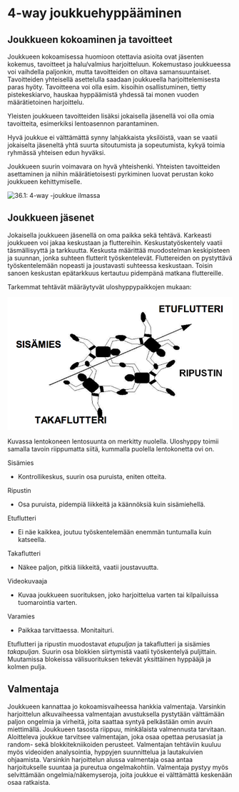 # 4-way joukkuehyppääminen

## Joukkueen kokoaminen ja tavoitteet  

Joukkueen kokoamisessa huomioon otettavia asioita ovat jäsenten kokemus,
tavoitteet ja halu/valmius harjoitteluun. Kokemustaso joukkueessa voi
vaihdella paljonkin, mutta tavoitteiden on oltava samansuuntaiset.
Tavoitteiden yhteisellä asettelulla saadaan joukkueella
harjoittelemisesta paras hyöty. Tavoitteena voi olla esim. kisoihin
osallistuminen, tietty pistekeskiarvo, hauskaa hyppäämistä yhdessä tai
monen vuoden määrätietoinen harjoittelu.

Yleisten joukkueen tavoitteiden lisäksi jokaisella jäsenellä voi olla
omia tavoitteita, esimerkiksi lentoasennon parantaminen.

Hyvä joukkue ei välttämättä synny lahjakkaista yksilöistä, vaan se
vaatii jokaiselta jäseneltä yhtä suurta sitoutumista ja sopeutumista,
kykyä toimia ryhmässä yhteisen edun hyväksi.

Joukkueen suurin voimavara on hyvä yhteishenki. Yhteisten tavoitteiden
asettaminen ja niihin määrätietoisesti pyrkiminen luovat perustan koko
joukkueen kehittymiselle.

![36.1: 4-way -joukkue ilmassa](/kuvat/Neliway-ilmassa.jpeg)

## Joukkueen jäsenet  

Jokaisella joukkueen jäsenellä on oma paikka sekä tehtävä. Karkeasti
joukkueen voi jakaa keskustaan ja fluttereihin. Keskustatyöskentely
vaatii täsmällisyyttä ja tarkkuutta. Keskusta määrittää muodostelman
keskipisteen ja suunnan, jonka suhteen flutterit työskentelevät.
Fluttereiden on pystyttävä työskentelemään nopeasti ja joustavasti
suhteessa keskustaan. Toisin sanoen keskustan epätarkkuus kertautuu
pidempänä matkana fluttereille.

Tarkemmat tehtävät määräytyvät uloshyppypaikkojen mukaan:

![36.2: 4-way -joukkueen uloshyppypaikat](/kuvat/4-way-paikat.png)

Kuvassa lentokoneen lentosuunta on merkitty nuolella. Uloshyppy toimii
samalla tavoin riippumatta siitä, kummalla puolella lentokonetta ovi on.

Sisämies 


-    Kontrollikeskus, suurin osa puruista, eniten otteita.

<!-- -->

Ripustin 


-    Osa puruista, pidempiä liikkeitä ja käännöksiä kuin sisämiehellä.

<!-- -->

Etuflutteri 


-    Ei näe kaikkea, joutuu työskentelemään enemmän tuntumalla kuin
    katseella.

<!-- -->

Takaflutteri 


-    Näkee paljon, pitkiä liikkeitä, vaatii joustavuutta.

<!-- -->

Videokuvaaja 


-    Kuvaa joukkueen suorituksen, joko harjoittelua varten tai
    kilpailuissa tuomarointia varten.

<!-- -->

Varamies 


-    Paikkaa tarvittaessa. Monitaituri.

Etuflutteri ja ripustin muodostavat *etupuljan* ja takaflutteri ja
sisämies *takapuljan.* Suurin osa blokkien siirtymistä vaatii
työskentelyä puljittain. Muutamissa blokeissa välisuorituksen tekevät
yksittäinen hyppääjä ja kolmen pulja.

## Valmentaja  

Joukkueen kannattaa jo kokoamisvaiheessa hankkia valmentaja. Varsinkin
harjoittelun alkuvaiheessa valmentajan avustuksella pystytään välttämään
paljon ongelmia ja virheitä, joita saattaa syntyä pelkästään omin avuin
miettimällä. Joukkueen tasosta riippuu, minkälaista valmennusta
tarvitaan. Aloitteleva joukkue tarvitsee valmentajan, joka osaa opettaa
perusasiat ja random- sekä blokkitekniikoiden perusteet. Valmentajan
tehtäviin kuuluu myös videoiden analysointia, hyppyjen suunnittelua ja
lautakuivien ohjaamista. Varsinkin harjoittelun alussa valmentaja osaa
antaa harjoitukselle suuntaa ja pureutua ongelmakohtiin. Valmentaja
pystyy myös selvittämään ongelmia/näkemyseroja, joita joukkue ei
välttämättä keskenään osaa ratkaista.
